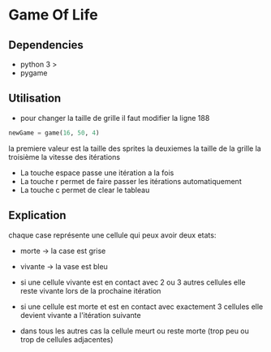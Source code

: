 # Game Of Life

## Dependencies

* python 3 >
* pygame

## Utilisation 

* pour changer la taille de grille il faut modifier la ligne 188
```python
newGame = game(16, 50, 4)
```
la premiere valeur est la taille des sprites la deuxiemes la taille de la grille la troisième la vitesse des itérations

* La touche espace passe une itération a la fois
* La touche r permet de faire passer les itérations automatiquement
* La touche c permet de clear le tableau

## Explication

chaque case représente une cellule qui peux avoir deux etats:
* morte -> la case est grise 
* vivante -> la vase est bleu

* si une cellule vivante est en contact avec 2 ou 3 autres cellules elle reste vivante lors de la prochaine itération
* si une cellule est morte et est en contact avec exactement 3 cellules elle devient vivante a l'itération suivante 
* dans tous les autres cas la cellule meurt ou reste morte (trop peu ou trop de cellules adjacentes)